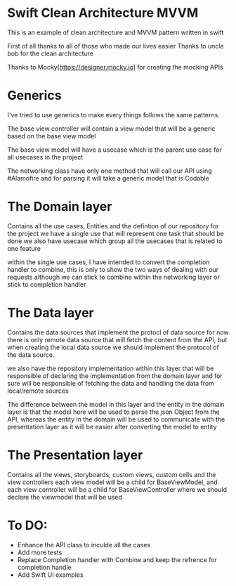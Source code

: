 # Swift Clean Architecture MVVM
This is an example of clean architecture and MVVM pattern written in swift 

First of all thanks to all of those who made our lives easier 
Thanks to uncle bob for the clean architecture 

Thanks to Mocky[https://designer.mocky.io] for creating the mocking APIs


# Generics 
I've tried to use generics to make every things follows the same patterns.

The base view controller will contain a view model that will be a generic based on the base view model

The base view model will have a usecase which is the parent use case for all usecases in the project 

The networking class have only one method that will call our API using #Alamofire and for parsing it will take a generic model that is Codable


# The Domain layer 
Contains all the use cases, Entities and the defintion of our repository for the project 
we have a single use that will represent one task that should be done
we also have usecase which group all the usecases that is related to one feature

within the single use cases, I have intended to convert the completion handler to combine, this is only to show the two ways of dealing with our requests although we can stick to combine within the networking layer or stick to completion handler 


# The Data layer 
Contains the data sources that implement the protocl of data source 
for now there is only remote data source that will fetch the content from the API, but when creating the local data source we should implement the protocol of the data source.

we also have the repository implementation within this layer that will be responsible of declaring the implementation from the domain layer
and for sure will be responsible of fetching the data and handling the data from local/remote sources

The difference between the model in this layer and the entity in the domain layer is that the model here will be used to parse the json Object from the API, whereas the entity in the domain will be used to communicate with the presentation layer as it will be easier after converting the model to entity 


# The Presentation layer
Contains all the views, storyboards, custom views, custom cells and the view controllers
each view model will be a child for BaseViewModel, and each view controller will be a child for BaseViewController where we should declare the viewmodel that will be used
 
# To DO:
- Enhance the API class to inculde all the cases 
- Add more tests
- Replace Completion handler with Combine and keep the refrence for completion handle 
- Add Swift UI examples 

